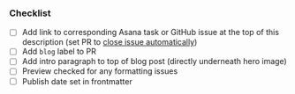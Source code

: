 <!-- PLEASE READ: See https://about.sourcegraph.com/handbook/marketing/content/editorial#editorial-process for details on the blog process before you get started. -->

### Checklist

- [ ] Add link to corresponding Asana task or GitHub issue at the top of this description (set PR to [close issue automatically](https://docs.github.com/en/issues/tracking-your-work-with-issues/linking-a-pull-request-to-an-issue))
- [ ] Add `blog` label to PR
- [ ] Add intro paragraph to top of blog post (directly underneath hero image)
- [ ] Preview checked for any formatting issues
- [ ] Publish date set in frontmatter
